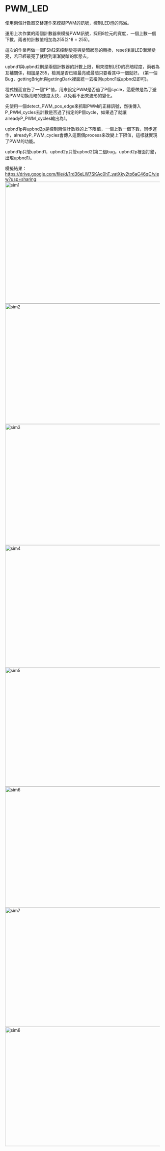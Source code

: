 # PWM_LED
使用兩個計數器交替運作來模擬PWM的訊號，控制LED燈的亮滅。

運用上次作業的兩個計數器來模擬PWM訊號，採用8位元的寬度，一個上數一個下數，兩者的計數值相加為255(2^8 = 255)。
  
這次的作業再做一個FSM2來控制變亮與變暗狀態的轉換，reset後讓LED漸漸變亮，若已經最亮了就跳到漸漸變暗的狀態去。
  
upbnd1與upbnd2則是兩個計數器的計數上限，用來控制LED的亮暗程度，兩者為互補關係，相加是255，檢測是否已經最亮或最暗只要看其中一個就好。
(第一個Bug，gettingBright與gettingDark裡面統一去檢測upbnd1或upbnd2即可)。
  
程式裡面宣告了一個"P"值，用來設定PWM是否過了P個cycle，這麼做是為了避免PWM切換亮暗的速度太快，以免看不出來波形的變化。
  
先使用一個detect_PWM_pos_edge來抓取PWM的正緣訊號，然後傳入P_PWM_cycles去計數是否過了指定的P個cycle，如果過了就讓alreadyP_PWM_cycles輸出為1。

upbnd1p與upbnd2p是控制兩個計數器的上下限值，一個上數一個下數，同步運作，alreadyP_PWM_cycles會傳入這兩個process來改變上下限值，這樣就實現了PWM的功能。
  
upbnd1p只管upbnd1，upbnd2p只管upbnd2(第二個bug，upbnd2p裡面打錯，出現upbnd1)。
  
模擬結果：https://drive.google.com/file/d/1rd36eLW7SKAc0hT_yatXky2to6aC46qC/view?usp=sharing
<img width="1123" height="395" alt="sim1" src="https://github.com/user-attachments/assets/0bd0032c-eb43-4b78-894d-dda358e0f721" />
<img width="1125" height="391" alt="sim2" src="https://github.com/user-attachments/assets/a2a445fc-5d80-44cf-a153-7d8fa43cc86a" />
<img width="1125" height="393" alt="sim3" src="https://github.com/user-attachments/assets/526629f1-de40-4e40-8223-4007789e1d39" />
<img width="1127" height="396" alt="sim4" src="https://github.com/user-attachments/assets/a27ea498-7057-4f01-a9fb-31d8b3d91c1a" />
<img width="1130" height="387" alt="sim5" src="https://github.com/user-attachments/assets/fc6d5be9-5841-4318-aa0c-56d9e4d6b524" />
<img width="1122" height="392" alt="sim6" src="https://github.com/user-attachments/assets/44ea3f46-0677-45e0-a284-e293e6a833e6" />
<img width="1125" height="388" alt="sim7" src="https://github.com/user-attachments/assets/26b9b9e8-ce7c-4da8-8571-87a1571168d4" />
<img width="1125" height="387" alt="sim8" src="https://github.com/user-attachments/assets/6250c140-cf24-48c8-8b7a-0acb9e9a18ba" />
